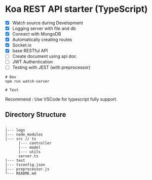 # Koa REST API starter (TypeScript)

- [x] Watch source during Development
- [x] Logging server with file and db
- [x] Connect with MongoDB
- [x] Automatically creating routes
- [x] Socket.io
- [x] base RESTful API 
- [ ] Create document using api doc
- [ ] JWT Authentication
- [ ] Testing with JEST (with preprocessor)

```
# Dev
npm run watch-server

# Test
```

Recommend : Use VSCode for typescript fully support.

## Directory Structure

```
.
|--- logs
|--- node_modules
|--- src // ts
      |--- controller
      |--- model
      |--- utils
      server.ts
|--- test
|--- tsconfig.json
|--- preprocessor.js
└--- README.md
```

